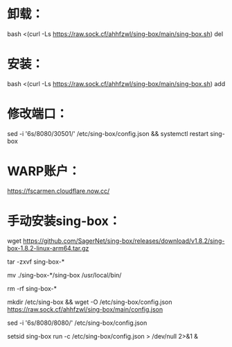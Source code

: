 # 卸载：

bash <(curl -Ls https://raw.sock.cf/ahhfzwl/sing-box/main/sing-box.sh) del


# 安装：

bash <(curl -Ls https://raw.sock.cf/ahhfzwl/sing-box/main/sing-box.sh) add


# 修改端口：

sed -i '6s/8080/30501/' /etc/sing-box/config.json && systemctl restart sing-box


# WARP账户：

https://fscarmen.cloudflare.now.cc/


# 手动安装sing-box：

wget https://github.com/SagerNet/sing-box/releases/download/v1.8.2/sing-box-1.8.2-linux-arm64.tar.gz

tar -zxvf sing-box-*

mv ./sing-box-*/sing-box /usr/local/bin/

rm -rf sing-box-*

mkdir /etc/sing-box && wget -O /etc/sing-box/config.json https://raw.sock.cf/ahhfzwl/sing-box/main/config.json

sed -i '6s/8080/8080/' /etc/sing-box/config.json

setsid sing-box run -c /etc/sing-box/config.json > /dev/null 2>&1 &

